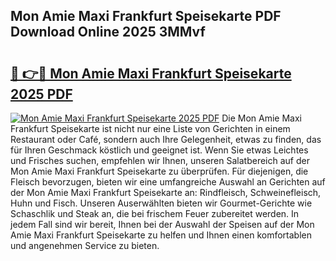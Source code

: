 ## Mon Amie Maxi Frankfurt Speisekarte PDF Download Online 2025 3MMvf

# <h2><a href="http://gcbyhi6.nevu.top/?p=Mon+Amie+Maxi+Frankfurt+Speisekarte">🔗 👉🔴 Mon Amie Maxi Frankfurt Speisekarte 2025 PDF</a></h2>

[![Mon Amie Maxi Frankfurt Speisekarte 2025 PDF](https://i.imgur.com/dBaPXMq.png)](http://gcbyhi6.nevu.top/?p=Mon+Amie+Maxi+Frankfurt+Speisekarte)
Die Mon Amie Maxi Frankfurt Speisekarte ist nicht nur eine Liste von Gerichten in einem Restaurant oder Café, sondern auch Ihre Gelegenheit, etwas zu finden, das für Ihren Geschmack köstlich und geeignet ist. Wenn Sie etwas Leichtes und Frisches suchen, empfehlen wir Ihnen, unseren Salatbereich auf der Mon Amie Maxi Frankfurt Speisekarte zu überprüfen. Für diejenigen, die Fleisch bevorzugen, bieten wir eine umfangreiche Auswahl an Gerichten auf der Mon Amie Maxi Frankfurt Speisekarte an: Rindfleisch, Schweinefleisch, Huhn und Fisch. Unseren Auserwählten bieten wir Gourmet-Gerichte wie Schaschlik und Steak an, die bei frischem Feuer zubereitet werden. In jedem Fall sind wir bereit, Ihnen bei der Auswahl der Speisen auf der Mon Amie Maxi Frankfurt Speisekarte zu helfen und Ihnen einen komfortablen und angenehmen Service zu bieten.
